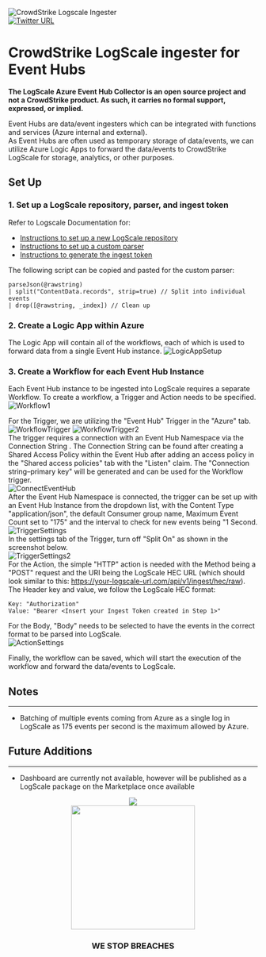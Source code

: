 ![CrowdStrike Logscale Ingester](docs/asset/cs-logo.png)  
[![Twitter URL](https://img.shields.io/twitter/url?label=Follow%20%40CrowdStrike&style=social&url=https%3A%2F%2Ftwitter.com%2FCrowdStrike)](https://twitter.com/CrowdStrike)  

# CrowdStrike LogScale ingester for Event Hubs

**The LogScale Azure Event Hub Collector is an open source project and not a CrowdStrike product. As such, it carries no formal support, expressed, or implied.** 

Event Hubs are data/event ingesters which can be integrated with functions and services (Azure internal and external).  
As Event Hubs are often used as temporary storage of data/events, we can utilize Azure Logic Apps to forward the data/events to CrowdStrike LogScale for storage, analytics, or other purposes.  
## Set Up ##

### 1. Set up a LogScale repository, parser, and ingest token
Refer to Logscale Documentation for:

* [Instructions to set up a new LogScale repository](https://library.humio.com/humio-server/repositories-create.html#repositories-create)
* [Instructions to set up a custom parser](https://library.humio.com/humio-server/parsers-create.html)
* [Instructions to generate the ingest token](https://library.humio.com/humio-server/ingesting-data-tokens.html#ingesting-data-tokens-generate#ingesting-data-tokens-generate)


The following script can be copied and pasted for the custom parser:

```
parseJson(@rawstring)
| split("ContentData.records", strip=true) // Split into individual events
| drop([@rawstring, _index]) // Clean up
```

### 2. Create a Logic App within Azure
The Logic App will contain all of the workflows, each of which is used to forward data from a single Event Hub instance.
![LogicAppSetup](/docs/asset/SetupLogicApp.png)  

### 3. Create a Workflow for each Event Hub Instance
Each Event Hub instance to be ingested into LogScale requires a separate Workflow. To create a workflow, a Trigger and Action needs to be specified.  
![Workflow1](docs/asset/Workflow1.png)
 
For the Trigger, we are utilizing the "Event Hub" Trigger in the "Azure" tab.  
![WorkflowTrigger](docs/asset/WorkflowTrigger.png)
![WorkflowTrigger2](docs/asset/WorkflowTrigger2.png)  
The trigger requires a connection with an Event Hub Namespace via the Connection String . The Connection String can be found after creating a Shared Access Policy within the Event Hub after adding an access policy in the "Shared access policies" tab with the "Listen" claim. The "Connection string–primary key" will be generated and can be used for the Workflow trigger.  
![ConnectEventHub](docs/asset/ConnectEventHub.png)  
After the Event Hub Namespace is connected, the trigger can be set up with an Event Hub Instance from the dropdown list, with the Content Type "application/json", the default Consumer  group name, Maximum Event Count set to "175" and the interval to check for new events being "1 Second.  
![TriggerSettings](docs/asset/TriggerSettings.png)  
In the settings tab of the Trigger, turn off "Split On" as shown in the screenshot below.  
![TriggerSettings2](docs/asset/TriggerSettings2.png)  
For the Action, the simple "HTTP" action is needed with the Method being a "POST" request and the URI being the LogScale HEC URL (which should look similar to this: https://your-logscale-url.com/api/v1/ingest/hec/raw). The Header key and value, we follow the LogScale HEC format:  
```
Key: "Authorization"  
Value: "Bearer <Insert your Ingest Token created in Step 1>"
```
For the Body, "Body" needs to be selected to have the events in the correct format to be parsed into LogScale.  
![ActionSettings](docs/asset/ActionSettings.png)  

Finally, the workflow can be saved, which will start the execution of the workflow and forward the data/events to LogScale.

## Notes 
---
* Batching of multiple events coming from Azure as a single log in LogScale as 175 events per second is the maximum allowed by Azure. 

## Future Additions
---
* Dashboard are currently not available, however will be published as a LogScale package on the Marketplace once available

<p align="center"><img src="docs/asset/cs-logo-footer.png"><BR/><img width="250px" src="docs/asset/adversary-red-eyes.png"></P>
<h3><P align="center">WE STOP BREACHES</P></h3>
